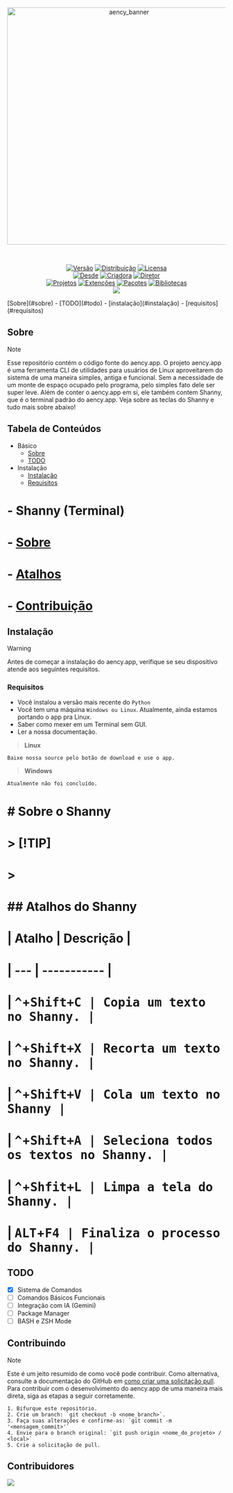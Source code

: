 <div align="center">
	<br />
	<p>
		<a href="https://github.com/aencyco/aencyapp/"><img src="https://aencyold.netlify.app/cdn/img/aency_banner_rc.png" width="546" alt="aency_banner" /></a>
	</p>
	<br />
	<p>
		<a href="https://github.com/aencyco/aencyapp/"><img src="https://img.shields.io/badge/Versão-1.0-red?labelColor=gray&style=plastic&logoWidth=0" alt="Versão"/></a>
		<a href="https://github.com/aencyco/aencyapp/"><img src="https://img.shields.io/badge/Distribuição-Estável-red?labelColor=gray&style=plastic&logoWidth=0" alt="Distribuição"/></a>
		<a href="https://github.com/aencyco/aencyapp/"><img src="https://img.shields.io/badge/Licensa-Pública-red?labelColor=gray&style=plastic&logoWidth=0" alt="Licensa"/></a>
		<br>
		<a href="https://github.com/aencyco/aencyapp/"><img src="https://img.shields.io/badge/Desde-2022-orange?labelColor=gray&style=plastic&logoWidth=0" alt="Desde" /></a>
		<a href="https://github.com/aencyco/aencyapp/"><img src="https://img.shields.io/badge/Criadora-Aency-orange?labelColor=gray&style=plastic&logoWidth=0" alt="Criadora"/></a>
		<a href="https://github.com/aencyco/aencyapp/"><img src="https://img.shields.io/badge/Diretor-Gabriel-orange?labelColor=gray&style=plastic&logoWidth=0" alt="Diretor"/></a>
		<br>
		<a href="https://github.com/aencyco/aencyapp/"><img src="https://img.shields.io/badge/Projetos-9-green?labelColor=gray&style=plastic&logoWidth=0" alt="Projetos"/></a>
		<a href="https://github.com/aencyco/aencyapp/"><img src="https://img.shields.io/badge/Extenções-0-green?labelColor=gray&style=plastic&logoWidth=0" alt="Extenções"/></a>
		<a href="https://github.com/aencyco/aencyapp/"><img src="https://img.shields.io/badge/Pacotes-0-green?labelColor=gray&style=plastic&logoWidth=0" alt="Pacotes"/></a>
		<a href="https://github.com/aencyco/aencyapp/"><img src="https://img.shields.io/badge/Bibliotecas-0-green?labelColor=gray&style=plastic&logoWidth=0" alt="Bibliotecas"/></a>
		<br>
		<a href="https://dsc.gg/aency" ><img src="https://img.shields.io/badge/Discord-Aency-blue?labelColor=gray&style=plastic&logoWidth=0" /></a>
	</p>
</div>
[Sobre](#sobre) - [TODO](#todo) - [instalação](#instalação) - [requisitos](#requisitos)

## Sobre
> [!NOTE]
> Esse repositório contém o código fonte do aency.app. O projeto aency.app é uma ferramenta CLI de utilidades para usuários de Linux aproveitarem do sistema de uma maneira simples, antiga e funcional. Sem a necessidade de um monte de espaço ocupado pelo programa, pelo simples fato dele ser super leve. Além de conter o aency.app em si, ele também contem Shanny, que é o terminal padrão do aency.app. Veja sobre as teclas do Shanny e tudo mais sobre abaixo!

## Tabela de Conteúdos
- Básico
  - [Sobre](#sobre)
  - [TODO](#todo)
- Instalação
  - [Instalação](#instalação)
  - [Requisitos](#requisitos)
# - Shanny (Terminal)
# - [Sobre](#sobre%24o%24shanny)
# - [Atalhos](#atalhos%24do%24shanny)
# - [Contribuição](#contribuindo)

## Instalação
> [!WARNING]
> Antes de começar a instalação do aency.app, verifique se seu dispositivo atende aos seguintes requisitos.

### Requisitos
- Você instalou a versão mais recente do `Python`
- Você tem uma máquina `Windows ou Linux`. Atualmente, ainda estamos portando o app pra Linux.
- Saber como mexer em um Terminal sem GUI.
- Ler a nossa documentação.

> **Linux**
```
Baixe nossa source pelo botão de download e use o app.
```

> **Windows**
```
Atualmente não foi concluído.
```
# # Sobre o Shanny
# > [!TIP]
# > 

# ## Atalhos do Shanny
#
# | Atalho | Descrição |
# | --- | ----------- |
# | <kbd>^</kbd>+<kbd>Shift</kdb>+<kbd>C</kdb> | Copia um texto no Shanny. |
# | <kbd>^</kbd>+<kbd>Shift</kdb>+<kbd>X</kdb> | Recorta um texto no Shanny. |
# | <kbd>^</kbd>+<kbd>Shift</kdb>+<kbd>V</kdb> | Cola um texto no Shanny |
# | <kbd>^</kbd>+<kbd>Shift</kdb>+<kbd>A</kdb> | Seleciona todos os textos no Shanny. |
# | <kbd>^</kbd>+<kbd>Shfit</kdb>+<kbd>L</kdb> | Limpa a tela do Shanny. |
# | <kbd>ALT</kbd>+<kbd>F4</kdb> | Finaliza o processo do Shanny. |

## TODO
- [x] Sistema de Comandos
- [ ] Comandos Básicos Funcionais
- [ ] Integração com IA (Gemini)
- [ ] Package Manager
- [ ] BASH e ZSH Mode

## Contribuindo
> [!NOTE]
> Este é um jeito resumido de como você pode contribuir. Como alternativa, consulte a documentação do GitHub em [como criar uma solicitação pull](https://help.github.com/en/github/collaborating-with-issues-and-pull-requests/creating-a-pull-request). Para contribuir com o desenvolvimento do aency.app de uma maneira mais direta, siga as etapas a seguir corretamente.

```
1. Bifurque este repositório.
2. Crie um branch: `git checkout -b <nome_branch>`.
3. Faça suas alterações e confirme-as: `git commit -m '<mensagem_commit>'`
4. Envie para o branch original: `git push origin <nome_do_projeto> / <local>`
5. Crie a solicitação de pull.
```

## Contribuidores
<a href="https://github.com/aencyco/aencyapp/graphs/contributors">
  <img src = "https://contrib.rocks/image?repo=aenyco/aencyapp"/>
</a>
